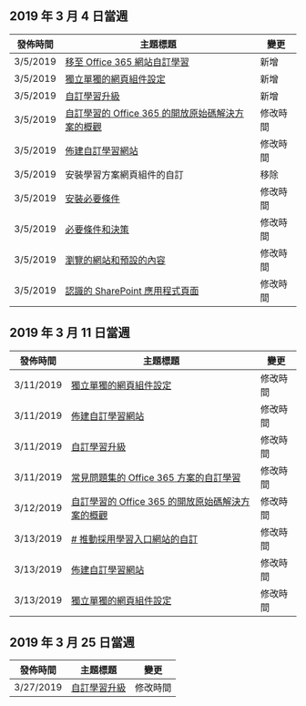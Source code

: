 <!-- This file is generated automatically each week. Changes made to this file will be overwritten.-->




## <a name="week-of-march-04-2019"></a>2019 年 3 月 4 日當週


| 發佈時間 |主題標題 | 變更 |
|------|------------|--------|
| 3/5/2019 | [移至 Office 365 網站自訂學習](/Office365/CustomLearning/custom_addowners) | 新增 |
| 3/5/2019 | [獨立單獨的網頁組件設定](/Office365/CustomLearning/custom_manualsetup) | 新增 |
| 3/5/2019 | [自訂學習升級](/Office365/CustomLearning/custom_upgrade) | 新增 |
| 3/5/2019 | [自訂學習的 Office 365 的開放原始碼解決方案的概觀](/Office365/CustomLearning/index) | 修改時間 |
| 3/5/2019 | [佈建自訂學習網站](/Office365/CustomLearning/installsitepackage) | 修改時間 |
| 3/5/2019 | 安裝學習方案網頁組件的自訂 | 移除 |
| 3/5/2019 | [安裝必要條件](/Office365/CustomLearning/prereqs) | 修改時間 |
| 3/5/2019 | [必要條件和決策](/Office365/CustomLearning/servicedecisions) | 修改時間 |
| 3/5/2019 | [瀏覽的網站和預設的內容](/Office365/CustomLearning/sitecontent) | 修改時間 |
| 3/5/2019 | [認識的 SharePoint 應用程式頁面](/Office365/CustomLearning/custom_apppages) | 修改時間 |


## <a name="week-of-march-11-2019"></a>2019 年 3 月 11 日當週


| 發佈時間 |主題標題 | 變更 |
|------|------------|--------|
| 3/11/2019 | [獨立單獨的網頁組件設定](/Office365/CustomLearning/custom_manualsetup) | 修改時間 |
| 3/11/2019 | [佈建自訂學習網站](/Office365/CustomLearning/custom_provision) | 修改時間 |
| 3/11/2019 | [自訂學習升級](/Office365/CustomLearning/custom_upgrade) | 修改時間 |
| 3/11/2019 | [常見問題集的 Office 365 方案的自訂學習](/Office365/CustomLearning/faq) | 修改時間 |
| 3/12/2019 | [自訂學習的 Office 365 的開放原始碼解決方案的概觀](/Office365/CustomLearning/index) | 修改時間 |
| 3/13/2019 | [# 推動採用學習入口網站的自訂](/Office365/CustomLearning/driveadoption) | 修改時間 |
| 3/13/2019 | [佈建自訂學習網站](/Office365/CustomLearning/custom_provision) | 修改時間 |
| 3/13/2019 | [獨立單獨的網頁組件設定](/Office365/CustomLearning/custom_manualsetup) | 修改時間 |


## <a name="week-of-march-25-2019"></a>2019 年 3 月 25 日當週


| 發佈時間 |主題標題 | 變更 |
|------|------------|--------|
| 3/27/2019 | [自訂學習升級](/Office365/CustomLearning/custom_upgrade) | 修改時間 |
